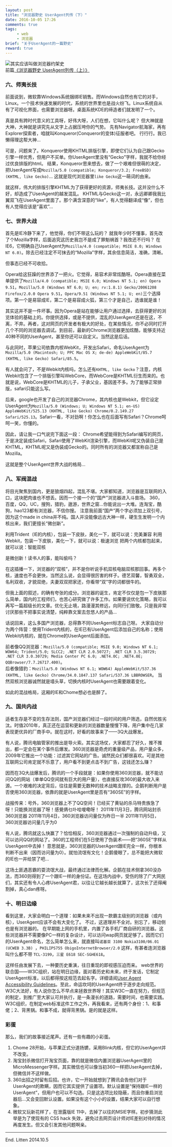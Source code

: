 ```yaml
---
layout: post
title: "浏览器野史 UserAgent列传（下）"
date: 2016-10-05 17:26
comments: true
tags:
     - web
     - 浏览器
brief: "关于UserAgent的一篇野史"
reward: true
---
```


![其实应该叫做浏览器约架史](/assets/blogImg/browser-history2.jpg)    
前篇[《浏览器野史 UserAgent列传（上）》](/2014/09/26/history-of-browser-useragent/)
<!--more-->
### 六、师夷长技

前面说到，微软靠Windows系统捆绑IE销售。而Windows自然也有它的对手，Linux。一个技术快速发展的时代，系统的世界里也是战火纷飞。Linux系统自从有了可视化界面，也需要浏览器呀。桌面系统KDE的缔造者们就发明了一个。



真是具有跨时代意义的工具呀，好伟大呀，人们在想，它叫什么呢？
但大神就是大神，大神就是讲究先从文字上占据压垮你的气势。
先有Navigator航海家，再有Explorer探索者，咱就叫Konqueror(Conqueror的变体)征服者吧。
行行行。我已懒得理这帮大神…

可是，问题来了。Konqueror使用KHTML排版引擎，即使它们认为自己跟Gecko引擎一样优秀，但用户不买单。你UserAgent里没有“Gecko”字样，我就不给你经过优良排版的html。
结果，Konqueror思来想去，做了一个艰难但很萌的决定，把UserAgent写成``Mozilla/5.0 (compatible; Konqueror/3.2; FreeBSD) (KHTML, like Gecko)``…
这就是现代浏览器里``like Gecko``这一萌词的由来。

就这样，伟大的排版引擎KHTML为了获得更好的资源，师夷长技。这并没什么不好，却造成了UserAgent的越发混乱。
KHTML与Gecko这一对，永远卿卿我我比翼双飞在UserAgent里面了。那个满含深意的“like”，有人觉得翻译成“像”，但也有人觉得应该是“喜欢”…

### 七、世界大战

首先是IE冷静下来了，他觉得，你们不带这么玩的？
就我年少时不懂事，首先改了个Mozilla字样，后面追究这历史我岂不是成了罪魁祸首？我改还不行吗？
在IE6，它明确自己UserAgent为``Mozilla/4.0 (compatible; MSIE 8.0; Windows NT 6.0)``。除去已经注定不可抹去的“Mozilla”字样，其余信息简洁，准确，清晰。

但事态已经不可收拾。

Opera给这狂躁的世界添了一把火。它觉得，易容术非常炫酷呀。Opera直接在菜单提供了``Mozilla/4.0 (compatible; MSIE 6.0; Windows NT 5.1; en) Opera 9.51``，``Mozilla/5.0 (Windows NT 6.0; U; en; rv:1.8.1) Gecko/20061208 Firefox/2.0.0 Opera 9.51``，``Opera/9.51 (Windows NT 5.1; U; en)``三个选择项。第一个是易容成IE，第二个是易容成火狐，第三个才是自己，选谁就是谁！

其实这并不是一件坏事。因为Opera是站在能够让用户通过选择，去获得更好的浏览体验的基础上的。你提供选择，或是不提供，混乱的UserAgent还是在这，不离，不弃。再者，这对网页的开发者有极大的好处，在某些情况，你不必同时打开几个不同的浏览器去调试。到目前，最新的Chrome浏览器更加炫酷，能够支持近40种不同的UserAgent，甚至你还可以自定义。当然这是后话。

与此同时，苹果公司依靠内核WebKit，开发出Safari，命名UserAgent为``Mozilla/5.0 (Macintosh; U; PPC Mac OS X; de-de) AppleWebKit/85.7 (KHTML, like Gecko) Safari/85.5``。

有人就会问了，不是Webkit内核吗，怎么还有``KHTML, like Gecko``？注意，内核Webkit包含了一个排版引擎叫WebCore，而WebCore是KHTML衍生而来的。也就是说，WebCore是KHTML的儿子，子承父业，基因差不多。为了能够正常排版，safari只能这么写。

后来，google也开发了自己的浏览器Chrome，其内核也是Webkit，但它设定UserAgent为``Mozilla/5.0 (Windows; U; Windows NT 5.1; en-US) AppleWebKit/525.13 (KHTML, like Gecko) Chrome/0.2.149.27 Safari/525.13``。Safari一看，不对劲啊！你怎么也在后面写有Safari？Chrome呵呵一笑，你懂的。

因此，请让我一口气说完下面这一段：
Chrome希望能得到为Safari编写的网页，于是决定装成Safari，Safari使用了WebKit渲染引擎，而WebKit呢又伪装自己是KHTML，KHTML呢又是伪装成Gecko的。同时所有的浏览器又都宣称自己是Mozilla。

这就是整个UserAgent世界大战的格局…

### 八、军阀混战

将目光聚焦到国内，更是狼烟四起，混乱不堪。大家都知道，浏览器是互联网的入口，这块肥肉谁也不想丢。因而一个接一个的“国产”浏览器进入斗兽场。
360，百度，QQ，UC，搜狗，猎豹，遨游，世界之窗…你能说出一大堆。连淘宝，酷狗，hao123都有浏览器，不信你搜。
注意我前面“国产”两个字必须加上双引号，因为这个made in china并不纯。国人并没能像远古大神一样，硬生生发明一个内核出来，我们更擅长“微创新”。

利用Trident（IE的内核），包装一下皮肤，美化一下，就可以说：完美兼容
利用Webkit，包装一下皮肤，美化一下，就可以说：极速浏览
把两个内核都包起来，就可以说：智能双核

是微创新！读书人的事，能叫偷吗？

在这插播一下，浏览器的“双核”，并不是你听说手机双核电脑双核那回事。再多个核，速度也不会更快，当然这么说，会显得很厉害的样子。德艺双馨，智勇双全，名利双收，才貌双绝，夫妻双双把家还，你看带“双”字的词都很牛的。

但我上面的叙述，的确有夸张的成分。浏览器的诞生，肯定不仅仅是包一下皮肤那么简单，国内的工程师们，也苦心研究做了许多工作。如果要说优化策略，我可以再写一篇超级长的文章。优化无止境，路漫漫其修远，向同行们致敬。只是我非常讨厌那些不把事实说清楚，纯粹靠文案去忽悠人的产品…

话说回来，这么多国产浏览器，总得靠不同UserAgent标志自己呀。
大家自动分为两个阵营：使用Trident内核的，在IE已有UserAgent后添加自己的名称；使用Webkit内核的，就在Chrome的UserAgent后面添加。

前者像QQ浏览器：``Mozilla/5.0 (compatible; MSIE 9.0; Windows NT 6.1; WOW64; Trident/5.0; SLCC2; .NET CLR 2.0.50727; .NET CLR 3.5.30729; .NET CLR 3.0.30729; Media Center PC 6.0; .NET4.0C; .NET4.0E; QQBrowser/7.7.26717.400)``。             
后者像猎豹：``Mozilla/5.0 (Windows NT 6.1; WOW64) AppleWebKit/537.36 (KHTML, like Gecko) Chrome/34.0.1847.137 Safari/537.36 LBBROWSER``。
当然双核浏览器诚然就是墙头草，切换内核时UserAgent也需要跟着变化。

如此的混战格局，这厢的IE和Chome想必也是醉了。

### 九、国共内战

适者生存是不变的生存法则，国产浏览器们经过一段时间的用户筛选，自然优胜劣汰。时值2010年，真正还在运营和更新的浏览器数量慢慢下降，用户集中在几家表现更优异的厂商手中。就在这时，好看的故事来了——3Q大战爆发。

有人说，腾讯电脑管家的推出是导火索。其实这场仗，大家都忍了好久，推不推出，都一定会在某个事件后爆发。360浏览器是奇虎的重量级产品，用户量众多，2009年它推出一个功能：过滤其它网站的广告。诚然民众们都很喜欢。可是其他互联网公司肯定就不乐意了，用户看不到更点击不到广告，这钱还怎么赚？

因而在3Q大战爆发后，腾讯的一个手段就是：如果你使用360浏览器，就不能访问QQ的网站（单单QQ空间就有巨大的用户量），也直接反攻360的最大收入来源。一个艰难的决定背后，往往是需要无数种的技术战略支撑的。企鹅判断用户是否使用360浏览器，依靠的就是UserAgent里是否有“360SE”的字样。

战报传来：号外，360浏览器上不了QQ空间！已经买了黄钻的杀马特贵族急了呀！只能换浏览器了呀！感覺侢乜卟哙噯嘞呀！
2011年11月3日，腾讯网站封杀360浏览器
2011年11月4日，360浏览器访问量仅为昨日一半
2011年11月5日，360浏览器访问量几乎为0

有人说，腾讯就这么快赢了？恰恰相反，360浏览器通过一次强制的自动升级，又可以访问QQ的网站了。360的工程师们在5日使用了伪装术——把“360SE”字样从UserAgent中去掉！
意思就是，360浏览器的UserAgent跟IE完全一样，你根本判断不出来（因而访问量为0）。就怕流氓有文化！企鹅傻眼了，总不能把大微软的IE也一并给禁了吧…

这场土匪遇恶霸的耍流氓大战，最终通过法律而化解。企鹅在技术侧拿360没办法，而360则得到了一个跟IE一样的身份证。在这场内战中，受伤的除了广大网民们，其实还有令人心疼UserAgent君，以往让它越长越长就算了，这次长了还得阉割掉，真心dan疼呀。

### 十、明日边缘

看到这里，大家会明白一个道理：如果未来不出现一款霸主级别的浏览器（或内核），UserAgent应该不会有大变化了。
不过，这道理并不全对。别忘了，移动侧也是有浏览器的。
在早期能上网的手机里，内置了各手机厂商自研的浏览器。这些浏览器并不需要像PC一样的复杂设计，可以访问wap网页就足够了。因而它们的UserAgent命名，怎么简单怎么来，就直接叫``诺基亚 3100 Nokia3100/06.01 (UCWEB 3.3B) ``，``PHILIPS755 ObigoInternetBrowser/2.0`` 这样，有甚者连浏览器叫什么都不带 ``TCL-3199``，``三星 E618 SEC-SGHE618``。

这样任由发展下去，一种要历史重演，往日重现的即视感压迫而来。
web世界的联合国——W3C组织，站在明日边缘，面对着历史和未来，终于发话，它制定UserAgent标准，以后都得按这规范去起名字。详细请阅[User Agent Accessibility Guidelines](http://www.w3.org/TR/UAAG/)。至此，命运坎坷的UserAgent终于逐步走向规范。W3C大法好，有人说你怎么不早点来拯救世界呀！其实W3C一直在努力，但规范的制定，到推广至大家认可并执行，是一条漫长的道路，需要时间，也需要实践。
W3C组织，在制定web标准这件工作之外，再我看来，还有两个身份：1、和事佬；2、背黑锅。和事不成，就得背黑锅。是的就是这样。

### 彩蛋

那么，我们的故事接近尾声。还有一些有趣的小彩蛋。
1. Chome 28开始，与苹果正式分道扬镳，采用Blink内核，但它的UserAgent并不改变。              
2. 淘宝封杀微信打开淘宝页面，靠的就是微信内置浏览器UserAgent里的MicroMessenger字样。其实微信也可以像当初360一样把UserAgent去掉，但微信并不这样做。                
3. 360出招之时留有后招。也许，它一开始就想到了腾讯会告他们对于UserAgent的欺瞒，因而它其实提供了设置项。默认设置是“保持跟IE一样的UserAgent”，但用户也可以不勾选。只是这选项比较隐蔽，而且你重启浏览器后…又会变回默认设置。如果没有这个小小的设置，结果大家可以自行想象。                
4. 微软又玩新花样了，在泄露版IE 11中，去掉了以往的MSIE字样。初步猜测此举是为了使现有的 CSS hack 失效，避免过去网页设计师对IE差别对待的情况再度发生。但又会引发其他问题啊亲。

--------------------

End.
Litten 2014.10.5
